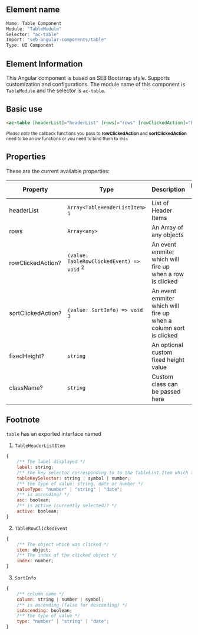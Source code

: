 ## Element name

```javascript
Name: Table Component
Module: "TableModule"
Selector: "ac-table"
Import: "seb-angular-components/table"
Type: UI Component
```

## Element Information

This Angular component is based on SEB Bootstrap style. Supports customization and configurations. The module name of this component is `TableModule` and the selector is `ac-table`.

## Basic use

```html
<ac-table [headerList]="headerList" [rows]="rows" [rowClickedAction]="handleClickRow" [sortClickedAction]="handleSortRow"> </ac-table>
```

<sup>_Please note_ the callback functions you pass to **rowClickedAction** and **sortClickedAction** need to be arrow functions or you need to bind them to `this`</sup>

## Properties

These are the current available properties:

| Property           | Type                                                 | Description                                                       | Default Value |
| ------------------ | ---------------------------------------------------- | ----------------------------------------------------------------- | ------------- |
| headerList         | `Array<TableHeaderListItem>` <sup>1</sup>            | List of Header Items                                              | `[]`          |
| rows               | `Array<any>`                                         | An Array of any objects                                           | `[]`          |
| rowClickedAction?  | `(value: TableRowClickedEvent) => void` <sup>2</sup> | An event emmiter which will fire up when a row is clicked         | -             |
| sortClickedAction? | `(value: SortInfo) => void` <sup>3</sup>             | An event emmiter which will fire up when a column sort is clicked | -             |
| fixedHeight?       | `string`                                             | An optional custom fixed height value                             | -             |
| className?         | `string`                                             | Custom class can be passed here                                   | -             |

## Footnote

`table` has an exported interface named

1. `TableHeaderListItem`

```javascript
{
    /** The label displayed */
    label: string;
    /** the key selector corresponding to to the TableList Item which this column is targeting */
    tableKeySelector: string | symbol | number;
    /** the type of value: string, date or number */
    valueType: "number" | "string" | "date";
    /** is ascending? */
    asc: boolean;
    /** is active (currently selected)? */
    active: boolean;
}
```

2. `TableRowClickedEvent`

```javascript
{
    /** The object which was clicked */
    item: object;
    /** The index of the clicked object */
    index: number;
}
```

3. `SortInfo`

```javascript
{
    /** column name */
    column: string | number | symbol;
    /** is ascending (false for descending) */
    isAscending: boolean;
    /** the type of value */
    type: "number" | "string" | "date";
}
```
